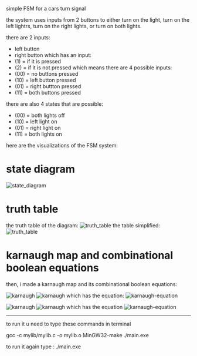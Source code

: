 
simple FSM for a cars turn signal

the system uses inputs from 2 buttons to either turn on the light, turn on the left lightrs, turn on the right lights, or turn on both lights.

there are 2 inputs:
- left button
- right button
which has an input:
- (1) = if it is pressed
- (2) = if it is not pressed
which means there are 4 possible inputs:
- (00) = no buttons pressed
- (10) = left button pressed
- (01) = right buttton pressed
- (11) = both buttons pressed

there are also 4 states that are possible:
- (00) = both lights off
- (10) = left light on
- (01) = right light on
- (11) = both lights on

here are the visualizations of the FSM system:
# state diagram
![state_diagram](img/FSMdiagram.jpeg)
# truth table
the truth table of the diagram:
![truth_table](img/truth-table.png)
the table simplified:
![truth_table](img/truth-table2.png)

# karnaugh map and combinational boolean equations
then, i made a karnaugh map and its combinational boolean equations:

![karnaugh](img/karnaugh1.jpeg)
![karnaugh](img/karnaugh11.jpeg)
which has the equation:
![karnaugh-equation](img/karnaugh-equation1.jpeg)

![karnaugh](img/karnaugh2.jpeg)
![karnaugh](img/karnaugh22.jpeg)
which has the equation
![karnaugh-equation](img/karnaugh-equation2.jpeg)

----------------------------------------------------------------------------------------------------------------------------
to run it u need to type these commands in terminal

gcc -c mylib/mylib.c -o mylib.o 
MinGW32-make 
./main.exe

to run it again type :
./main.exe
